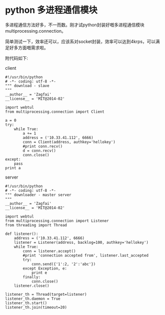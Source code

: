 # python 多进程通信模块

多进程通信方法好多，不一而数。刚才试python封装好嘅多进程通信模块 multiprocessing.connection。

简单测试一下，效率还可以，应该系对socket封装，效率可以达到4krps，可以满足好多方面嘅需求啦。

附代码如下:

client

    
    
    
    #!/usr/bin/python
    # -*- coding: utf-8 -*-
    """ download - slave
    """
    __author__ = 'Zagfai'
    __license__ = 'MIT@2014-02'
     
    import webtul
    from multiprocessing.connection import Client
     
    a = 0
    try:
        while True:
            a += 1
            address = ('10.33.41.112', 6666)
            conn = Client(address, authkey='hellokey')
            #print conn.recv()
            d = conn.recv()
            conn.close()
    except:
        pass
    print a

server  

    
    
    
    #!/usr/bin/python
    # -*- coding: utf-8 -*-
    """ downloader - master server
    """
    __author__ = 'Zagfai'
    __license__ = 'MIT@2014-02'
     
    import webtul
    from multiprocessing.connection import Listener
    from threading import Thread
     
    def listener():
        address = ('10.33.41.112', 6666)
        listener = Listener(address, backlog=100, authkey='hellokey')
        while True:
            conn = listener.accept()
            #print 'connection accepted from', listener.last_accepted
            try:
                conn.send({'1':2, '2':'abc'})
            except Exception, e:
                print e
            finally:
                conn.close()
        listener.close()
     
    listener_th = Thread(target=listener)
    listener_th.daemon = True
    listener_th.start()
    listener_th.join(timeout=20)

  

